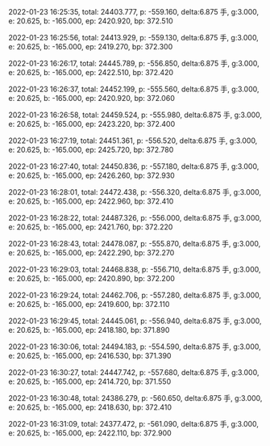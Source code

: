 2022-01-23 16:25:35, total: 24403.777, p: -559.160, delta:6.875 手, g:3.000, e: 20.625, b: -165.000, ep: 2420.920, bp: 372.510

2022-01-23 16:25:56, total: 24413.929, p: -559.130, delta:6.875 手, g:3.000, e: 20.625, b: -165.000, ep: 2419.270, bp: 372.300

2022-01-23 16:26:17, total: 24445.789, p: -556.850, delta:6.875 手, g:3.000, e: 20.625, b: -165.000, ep: 2422.510, bp: 372.420

2022-01-23 16:26:37, total: 24452.199, p: -555.560, delta:6.875 手, g:3.000, e: 20.625, b: -165.000, ep: 2420.920, bp: 372.060

2022-01-23 16:26:58, total: 24459.524, p: -555.980, delta:6.875 手, g:3.000, e: 20.625, b: -165.000, ep: 2423.220, bp: 372.400

2022-01-23 16:27:19, total: 24451.361, p: -556.520, delta:6.875 手, g:3.000, e: 20.625, b: -165.000, ep: 2425.720, bp: 372.780

2022-01-23 16:27:40, total: 24450.836, p: -557.180, delta:6.875 手, g:3.000, e: 20.625, b: -165.000, ep: 2426.260, bp: 372.930

2022-01-23 16:28:01, total: 24472.438, p: -556.320, delta:6.875 手, g:3.000, e: 20.625, b: -165.000, ep: 2422.960, bp: 372.410

2022-01-23 16:28:22, total: 24487.326, p: -556.000, delta:6.875 手, g:3.000, e: 20.625, b: -165.000, ep: 2421.760, bp: 372.220

2022-01-23 16:28:43, total: 24478.087, p: -555.870, delta:6.875 手, g:3.000, e: 20.625, b: -165.000, ep: 2422.290, bp: 372.270

2022-01-23 16:29:03, total: 24468.838, p: -556.710, delta:6.875 手, g:3.000, e: 20.625, b: -165.000, ep: 2420.890, bp: 372.200

2022-01-23 16:29:24, total: 24462.706, p: -557.280, delta:6.875 手, g:3.000, e: 20.625, b: -165.000, ep: 2419.600, bp: 372.110

2022-01-23 16:29:45, total: 24445.061, p: -556.940, delta:6.875 手, g:3.000, e: 20.625, b: -165.000, ep: 2418.180, bp: 371.890

2022-01-23 16:30:06, total: 24494.183, p: -554.590, delta:6.875 手, g:3.000, e: 20.625, b: -165.000, ep: 2416.530, bp: 371.390

2022-01-23 16:30:27, total: 24447.742, p: -557.680, delta:6.875 手, g:3.000, e: 20.625, b: -165.000, ep: 2414.720, bp: 371.550

2022-01-23 16:30:48, total: 24386.279, p: -560.650, delta:6.875 手, g:3.000, e: 20.625, b: -165.000, ep: 2418.630, bp: 372.410

2022-01-23 16:31:09, total: 24377.472, p: -561.090, delta:6.875 手, g:3.000, e: 20.625, b: -165.000, ep: 2422.110, bp: 372.900